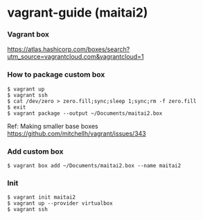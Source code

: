 # vagrant-guide (maitai2)

### Vagrant box

https://atlas.hashicorp.com/boxes/search?utm_source=vagrantcloud.com&vagrantcloud=1

### How to package custom box
```
$ vagrant up
$ vagrant ssh
$ cat /dev/zero > zero.fill;sync;sleep 1;sync;rm -f zero.fill
$ exit
$ vagrant package --output ~/Documents/maitai2.box
```

Ref: Making smaller base boxes
https://github.com/mitchellh/vagrant/issues/343

### Add custom box 
```
$ vagrant box add ~/Documents/maitai2.box --name maitai2
```

### Init 
```
$ vagrant init maitai2
$ vagrant up --provider virtualbox
$ vagrant ssh
```
